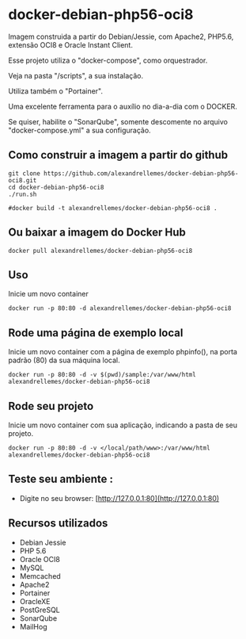 # docker-debian-php56-oci8

Imagem construida a partir do Debian/Jessie, com Apache2, PHP5.6, extensão OCI8 e Oracle Instant Client.

Esse projeto utiliza o "docker-compose", como orquestrador.

Veja na pasta "/scripts", a sua instalação.
 
Utiliza também o "Portainer".

Uma excelente ferramenta para o auxílio no dia-a-dia com o DOCKER.
 
Se quiser, habilite o "SonarQube", somente descomente no arquivo "docker-compose.yml" a sua configuração.


## Como construir a imagem a partir do github

    git clone https://github.com/alexandrellemes/docker-debian-php56-oci8.git
    cd docker-debian-php56-oci8
    ./run.sh
    
    #docker build -t alexandrellemes/docker-debian-php56-oci8 .

## Ou baixar a imagem do Docker Hub

    docker pull alexandrellemes/docker-debian-php56-oci8

## Uso

Inicie um novo container


    docker run -p 80:80 -d alexandrellemes/docker-debian-php56-oci8

## Rode uma página de exemplo local

Inicie um novo container com a página de exemplo  phpinfo(), na porta padrão (80) da sua máquina local.


    docker run -p 80:80 -d -v $(pwd)/sample:/var/www/html alexandrellemes/docker-debian-php56-oci8

## Rode seu projeto

Inicie um novo container com sua aplicação, indicando a pasta de seu projeto.


    docker run -p 80:80 -d -v </local/path/www>:/var/www/html alexandrellemes/docker-debian-php56-oci8

## Teste seu ambiente :

* Digite no seu browser: [http://127.0.0.1:80](http://127.0.0.1:80)

## Recursos utilizados

- Debian Jessie
- PHP 5.6
- Oracle OCI8
- MySQL
- Memcached
- Apache2
- Portainer
- OracleXE
- PostGreSQL
- SonarQube
- MailHog